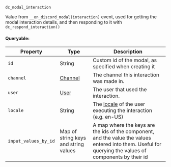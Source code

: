`dc_modal_interaction`

Value from `__on_discord_modal(interaction)` event, used for getting the modal interaction details, and then responding to it with `dc_respond_interaction()`

#### Queryable:

| Property             | Type                                 | Description                                                                                                                                             |
|----------------------|--------------------------------------|---------------------------------------------------------------------------------------------------------------------------------------------------------|
| `id`                 | String                               | Custom id of the modal, as specified when creating it                                                                                                   |
| `channel`            | [Channel](/values/channel.md)        | The channel this interaction was made in.                                                                                                               |
| `user`               | [User](/values/user.md)              | The user that used the interaction.                                                                                                                     |
| `locale`             | String                               | The [locale](https://discord.com/developers/docs/reference#locales) of the user executing the interaction (e.g. en-US)                                  |
| `input_values_by_id` | Map of string keys and string values | A map where the keys are the ids of the component, and the value the values entered into them. Useful for querying the values of components by their id |